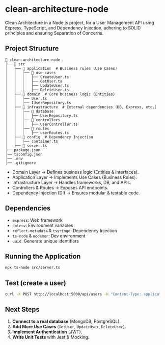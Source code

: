 # clean-architecture-node

Clean Architecture in a Node.js project, for a User Management API using Express, TypeScript, and Dependency Injection, adhering to SOLID principles and ensuring Separation of Concerns.

## Project Structure

```
📂 clean-architecture-node
│── 📂 src
│   ├── 📂 application  # Business rules (Use Cases)
│   │   ├── 📂 use-cases
│   │   │   ├── CreateUser.ts
│   │   │   ├── GetUser.ts
│   │   │   ├── UpdateUser.ts
│   │   │   ├── DeleteUser.ts
│   ├── 📂 domain  # Core business logic (Entities)
│   │   ├── User.ts
│   │   ├── IUserRepository.ts
│   ├── 📂 infrastructure  # External dependencies (DB, Express, etc.)
│   │   ├── 📂 database
│   │   │   ├── UserRepository.ts
│   │   ├── 📂 controllers
│   │   │   ├── UserController.ts
│   │   ├── 📂 routes
│   │   │   ├── userRoutes.ts
│   ├── 📂 config  # Dependency Injection
│   │   ├── container.ts
│   ├── 📂 server.ts
│── package.json
│── tsconfig.json
│── .env
│── .gitignore
```

* Domain Layer → Defines business logic (Entities & Interfaces).
* Application Layer → Implements Use Cases (Business Rules).
* Infrastructure Layer → Handles frameworks, DB, and APIs.
* Controllers & Routes → Exposes API endpoints.
* Dependency Injection (DI) → Ensures modular & testable code.

## Dependencies

- `express`: Web framework
- `dotenv`: Environment variables
- `reflect-metadata` & `tsyringe`: Dependency Injection
- `ts-node` & `nodemon`: Dev environment
- `uuid`: Generate unique identifiers

## Running the Application

```sh
npx ts-node src/server.ts
```

## Test (create a user)

```sh
curl -X POST http://localhost:5000/api/users -H "Content-Type: application/json" -d '{"name": "John Doe", "email": "john@example.com"}'
```

## Next Steps

1. **Connect to a real database** (MongoDB, PostgreSQL).
2. **Add More Use Cases** (`GetUser`, `UpdateUser`, `DeleteUser`).
3. **Implement Authentication** (JWT).
4. **Write Unit Tests** with Jest & Mocking.
